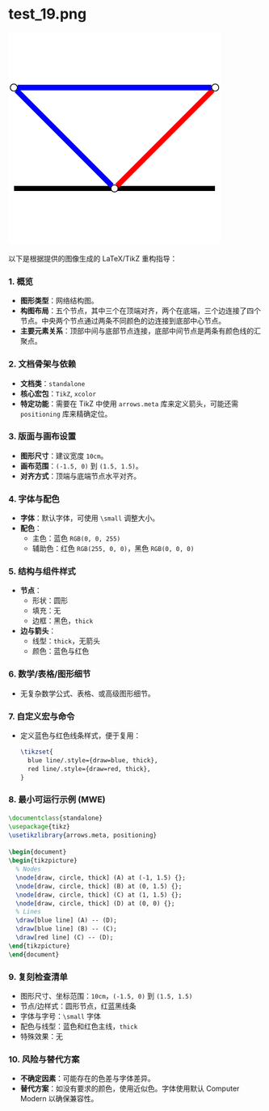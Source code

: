 # test_19.png

![test_19.png](../../../eval_dataset/images/test_19.png)

以下是根据提供的图像生成的 LaTeX/TikZ 重构指导：

### 1. 概览
- **图形类型**：网络结构图。
- **构图布局**：五个节点，其中三个在顶端对齐，两个在底端，三个边连接了四个节点。中央两个节点通过两条不同颜色的边连接到底部中心节点。
- **主要元素关系**：顶部中间与底部节点连接，底部中间节点是两条有颜色线的汇聚点。

### 2. 文档骨架与依赖
- **文档类**：`standalone`
- **核心宏包**：`TikZ`, `xcolor`
- **特定功能**：需要在 TikZ 中使用 `arrows.meta` 库来定义箭头，可能还需 `positioning` 库来精确定位。

### 3. 版面与画布设置
- **图形尺寸**：建议宽度 `10cm`。
- **画布范围**：`(-1.5, 0)` 到 `(1.5, 1.5)`。
- **对齐方式**：顶端与底端节点水平对齐。

### 4. 字体与配色
- **字体**：默认字体，可使用 `\small` 调整大小。
- **配色**：
  - 主色：蓝色 `RGB(0, 0, 255)`
  - 辅助色：红色 `RGB(255, 0, 0)`，黑色 `RGB(0, 0, 0)`

### 5. 结构与组件样式
- **节点**：
  - 形状：圆形
  - 填充：无
  - 边框：黑色，`thick`
- **边与箭头**：
  - 线型：`thick`，无箭头
  - 颜色：蓝色与红色

### 6. 数学/表格/图形细节
- 无复杂数学公式、表格、或高级图形细节。

### 7. 自定义宏与命令
- 定义蓝色与红色线条样式，便于复用：
  ```latex
  \tikzset{
    blue line/.style={draw=blue, thick},
    red line/.style={draw=red, thick},
  }
  ```

### 8. 最小可运行示例 (MWE)
```latex
\documentclass{standalone}
\usepackage{tikz}
\usetikzlibrary{arrows.meta, positioning}

\begin{document}
\begin{tikzpicture}
  % Nodes
  \node[draw, circle, thick] (A) at (-1, 1.5) {};
  \node[draw, circle, thick] (B) at (0, 1.5) {};
  \node[draw, circle, thick] (C) at (1, 1.5) {};
  \node[draw, circle, thick] (D) at (0, 0) {};
  % Lines
  \draw[blue line] (A) -- (D);
  \draw[blue line] (B) -- (C);
  \draw[red line] (C) -- (D);
\end{tikzpicture}
\end{document}
```

### 9. 复刻检查清单
- 图形尺寸、坐标范围：`10cm`，`(-1.5, 0)` 到 `(1.5, 1.5)`
- 节点/边样式：圆形节点，红蓝黑线条
- 字体与字号：`\small` 字体
- 配色与线型：蓝色和红色主线，`thick`
- 特殊效果：无

### 10. 风险与替代方案
- **不确定因素**：可能存在的色差与字体差异。
- **替代方案**：如没有要求的颜色，使用近似色。字体使用默认 Computer Modern 以确保兼容性。
